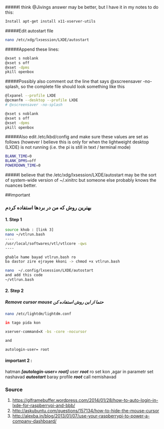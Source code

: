 #####I think @Jivings answer may be better, but I have it in my notes to do this:
```bash
Install apt-get install x11-xserver-utils
```

#####Edit autostart file 

```bash
nano /etc/xdg/lxsession/LXDE/autostart
```

#####Append these lines:
```bash
@xset s noblank
@xset s off
@xset -dpms
pkill openbox
```


#####Possibly also comment out the line that says @xscreensaver -no-splash, so the complete file should look something like this
```bash
@lxpanel --profile LXDE
@pcmanfm --desktop --profile LXDE
# @xscreensaver -no-splash

@xset s noblank
@xset s off
@xset -dpms
pkill openbox
```
#####Also edit /etc/kbd/config and make sure these values are set as follows (however I believe this is only for when the lightweight desktop (LXDE) is not running (i.e. the pi is still in text / terminal mode)
```bash
BLANK_TIME=0
BLANK_DPMS=off
POWERDOWN_TIME=0
```

#####I believe that the /etc/xdg/lxsession/LXDE/autostart may be the sort of system-wide version of ~/.xinitrc but someone else probably knows the nuances better.

##important
### بهترین روش که من در بردها استفاده کردم
#### 1. Step 1
```bash
source khob : [link 3]
nano ~/vtlrun.bash
----
/usr/local/softwares/vtl/vtlcore -qws
----

ghable hame bayad vtlrun.bash ro 
ba dastor zire ejrayee kkoni -> chmod +x vtlrun.bash

nano  ~/.config/lxsession/LXDE/autostart 
and add this code 
~/vtlrun.bash
```
#### 2. Step 2
##### Remove cursor mouse  حتما از این روش استفاده کن
```bash
nano /etc/lightdm/lightdm.conf

in tago pida kon 

xserver-command=X -bs -core -nocursor

and 

autologin-user= root

```
#### important 2 :
hatman ***[autologin-user= root]*** user ***root*** ro set kon ,agar in parametr set nashavad ***autostart*** baray profile ***root*** call nemishavad 

### Source 
1. https://glframebuffer.wordpress.com/2014/01/28/how-to-auto-login-in-lxde-for-raspberrypi-and-bbb/
2. http://askubuntu.com/questions/157134/how-to-hide-the-mouse-cursor
3. http://alexba.in/blog/2013/01/07/use-your-raspberrypi-to-power-a-company-dashboard/


